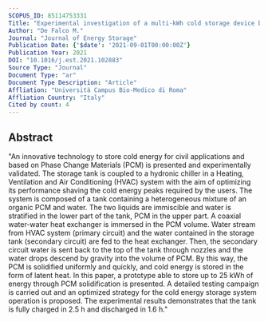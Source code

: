 ```yaml
---
SCOPUS_ID: 85114753331
Title: "Experimental investigation of a multi-kWh cold storage device based on phase change materials"
Author: "De Falco M."
Journal: "Journal of Energy Storage"
Publication Date: {'$date': '2021-09-01T00:00:00Z'}
Publication Year: 2021
DOI: "10.1016/j.est.2021.102883"
Source Type: "Journal"
Document Type: "ar"
Document Type Description: "Article"
Affliation: "Università Campus Bio-Medico di Roma"
Affliation Country: "Italy"
Cited by count: 4
---
```


## Abstract
"An innovative technology to store cold energy for civil applications and based on Phase Change Materials (PCM) is presented and experimentally validated. The storage tank is coupled to a hydronic chiller in a Heating, Ventilation and Air Conditioning (HVAC) system with the aim of optimizing its performance shaving the cold energy peaks required by the users. The system is composed of a tank containing a heterogeneous mixture of an organic PCM and water. The two liquids are immiscible and water is stratified in the lower part of the tank, PCM in the upper part. A coaxial water-water heat exchanger is immersed in the PCM volume. Water stream from HVAC system (primary circuit) and the water contained in the storage tank (secondary circuit) are fed to the heat exchanger. Then, the secondary circuit water is sent back to the top of the tank through nozzles and the water drops descend by gravity into the volume of PCM. By this way, the PCM is solidified uniformly and quickly, and cold energy is stored in the form of latent heat. In this paper, a prototype able to store up to 25 kWh of energy through PCM solidification is presented. A detailed testing campaign is carried out and an optimized strategy for the cold energy storage system operation is proposed. The experimental results demonstrates that the tank is fully charged in 2.5 h and discharged in 1.6 h."
